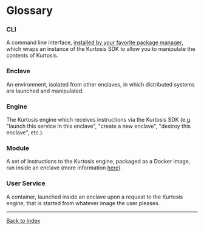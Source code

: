 Glossary
========

<!-- NOTE TO KURTOSIS DEVS: KEEP THIS ALPHABETICALLY SORTED!!!!!! -->

### CLI
A command line interface, [installed by your favorite package manager](./installation.md), which wraps an instance of the Kurtosis SDK to allow you to manipulate the contents of Kurtosis.

### Enclave
An environment, isolated from other enclaves, in which distributed systems are launched and manipulated.

### Engine
The Kurtosis engine which receives instructions via the Kurtosis SDK (e.g. "launch this service in this enclave", "create a new enclave", "destroy this enclave", etc.).

### Module
A set of instructions to the Kurtosis engine, packaged as a Docker image, run inside an enclave (more information [here](./modules.md)).

### User Service
A container, launched inside an enclave upon a request to the Kurtosis engine, that is started from whatever image the user pleases.

<!-- NOTE TO KURTOSIS DEVS: KEEP THIS ALPHABETICALLY SORTED!!!!!! -->

---

[Back to index](https://docs.kurtosistech.com)
